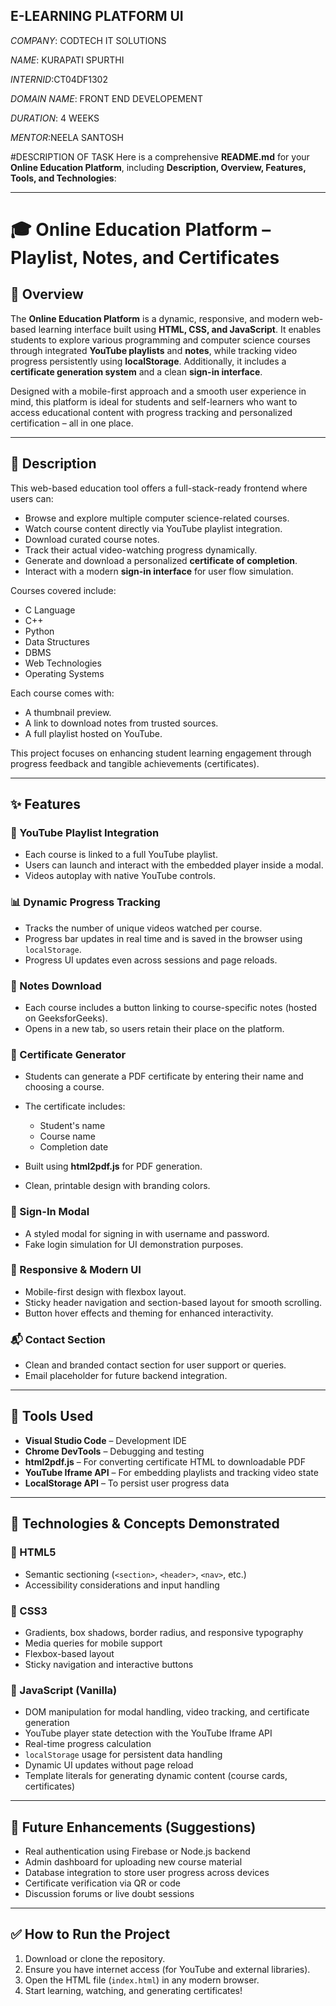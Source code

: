 ## E-LEARNING PLATFORM UI

*COMPANY*: CODTECH IT SOLUTIONS

*NAME*: KURAPATI SPURTHI

*INTERNID*:CT04DF1302

*DOMAIN NAME*: FRONT END DEVELOPEMENT

*DURATION*: 4 WEEKS

*MENTOR*:NEELA SANTOSH

#DESCRIPTION OF TASK
Here is a comprehensive **README.md** for your **Online Education Platform**, including **Description, Overview, Features, Tools, and Technologies**:

---

# 🎓 Online Education Platform – Playlist, Notes, and Certificates

## 📘 Overview

The **Online Education Platform** is a dynamic, responsive, and modern web-based learning interface built using **HTML, CSS, and JavaScript**. It enables students to explore various programming and computer science courses through integrated **YouTube playlists** and **notes**, while tracking video progress persistently using **localStorage**. Additionally, it includes a **certificate generation system** and a clean **sign-in interface**.

Designed with a mobile-first approach and a smooth user experience in mind, this platform is ideal for students and self-learners who want to access educational content with progress tracking and personalized certification – all in one place.

---

## 📝 Description

This web-based education tool offers a full-stack-ready frontend where users can:

* Browse and explore multiple computer science-related courses.
* Watch course content directly via YouTube playlist integration.
* Download curated course notes.
* Track their actual video-watching progress dynamically.
* Generate and download a personalized **certificate of completion**.
* Interact with a modern **sign-in interface** for user flow simulation.

Courses covered include:

* C Language
* C++
* Python
* Data Structures
* DBMS
* Web Technologies
* Operating Systems

Each course comes with:

* A thumbnail preview.
* A link to download notes from trusted sources.
* A full playlist hosted on YouTube.

This project focuses on enhancing student learning engagement through progress feedback and tangible achievements (certificates).

---

## ✨ Features

### 🎥 YouTube Playlist Integration

* Each course is linked to a full YouTube playlist.
* Users can launch and interact with the embedded player inside a modal.
* Videos autoplay with native YouTube controls.

### 📊 Dynamic Progress Tracking

* Tracks the number of unique videos watched per course.
* Progress bar updates in real time and is saved in the browser using `localStorage`.
* Progress UI updates even across sessions and page reloads.

### 📄 Notes Download

* Each course includes a button linking to course-specific notes (hosted on GeeksforGeeks).
* Opens in a new tab, so users retain their place on the platform.

### 🧾 Certificate Generator

* Students can generate a PDF certificate by entering their name and choosing a course.
* The certificate includes:

  * Student's name
  * Course name
  * Completion date
* Built using **html2pdf.js** for PDF generation.
* Clean, printable design with branding colors.

### 🔐 Sign-In Modal

* A styled modal for signing in with username and password.
* Fake login simulation for UI demonstration purposes.

### 📱 Responsive & Modern UI

* Mobile-first design with flexbox layout.
* Sticky header navigation and section-based layout for smooth scrolling.
* Button hover effects and theming for enhanced interactivity.

### 📬 Contact Section

* Clean and branded contact section for user support or queries.
* Email placeholder for future backend integration.

---

## 🧰 Tools Used

* **Visual Studio Code** – Development IDE
* **Chrome DevTools** – Debugging and testing
* **html2pdf.js** – For converting certificate HTML to downloadable PDF
* **YouTube Iframe API** – For embedding playlists and tracking video state
* **LocalStorage API** – To persist user progress data

---

## 🧪 Technologies & Concepts Demonstrated

### 🧱 HTML5

* Semantic sectioning (`<section>`, `<header>`, `<nav>`, etc.)
* Accessibility considerations and input handling

### 🎨 CSS3

* Gradients, box shadows, border radius, and responsive typography
* Media queries for mobile support
* Flexbox-based layout
* Sticky navigation and interactive buttons

### 🧠 JavaScript (Vanilla)

* DOM manipulation for modal handling, video tracking, and certificate generation
* YouTube player state detection with the YouTube Iframe API
* Real-time progress calculation
* `localStorage` usage for persistent data handling
* Dynamic UI updates without page reload
* Template literals for generating dynamic content (course cards, certificates)

---

## 🚀 Future Enhancements (Suggestions)

* Real authentication using Firebase or Node.js backend
* Admin dashboard for uploading new course material
* Database integration to store user progress across devices
* Certificate verification via QR or code
* Discussion forums or live doubt sessions

---

## ✅ How to Run the Project

1. Download or clone the repository.
2. Ensure you have internet access (for YouTube and external libraries).
3. Open the HTML file (`index.html`) in any modern browser.
4. Start learning, watching, and generating certificates!


